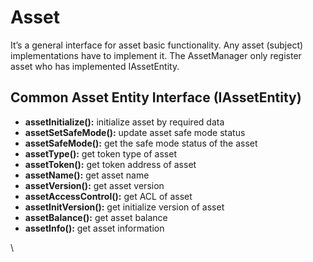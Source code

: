 # Asset

It’s a general interface for asset basic functionality. Any asset (subject) implementations have to implement it. The AssetManager only register asset who has implemented IAssetEntity.

## Common Asset Entity Interface (IAssetEntity)

* **assetInitialize():** initialize asset by required data
* **assetSetSafeMode():** update asset safe mode status
* **assetSafeMode():** get the safe mode status of the asset
* **assetType():** get token type of asset
* **assetToken():** get token address of asset
* **assetName():** get asset name
* **assetVersion():** get asset version
* **assetAccessControl():** get ACL of asset
* **assetInitVersion():** get initialize version of asset
* **assetBalance():** get asset balance
* **assetInfo():** get asset information

\
